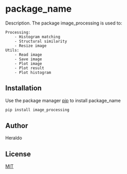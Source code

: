 # package_name

Description. 
The package image_processing is used to:
	
    Processing:
        - Histogram matching
        - Structural similarity
        - Resize image
	Utils:
        - Read image
        - Save image
        - Plot image
        - Plot result
        - Plot histogram

## Installation

Use the package manager [pip](https://pip.pypa.io/en/stable/) to install package_name

```bash
pip install image_processing
```

## Author
Heraldo

## License
[MIT](https://choosealicense.com/licenses/mit/)